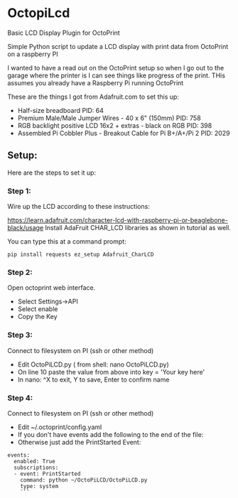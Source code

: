 # OctopiLcd
Basic LCD Display Plugin for OctoPrint

Simple Python script to update a LCD display with print data from OctoPrint on a raspberry PI

I wanted to have a read out on the OctoPrint setup so when I go out to the garage where the printer is I can see things like progress of the print. THis assumes you already have a Raspberry Pi running OctoPrint

These are the things I got from Adafruit.com to set this up:
  * Half-size breadboard PID: 64
  * Premium Male/Male Jumper Wires - 40 x 6" (150mm) PID: 758
  * RGB backlight positive LCD 16x2 + extras - black on RGB PID: 398
  * Assembled Pi Cobbler Plus - Breakout Cable for Pi B+/A+/Pi 2 PID: 2029

## Setup:
Here are the steps to set it up:

### Step 1:
  Wire up the LCD according to these instructions:
  
  https://learn.adafruit.com/character-lcd-with-raspberry-pi-or-beaglebone-black/usage
  Install AdaFruit CHAR_LCD libraries as shown in tutorial as well.
  
  You can type this at a command prompt:
  
  `pip install requests ez_setup Adafruit_CharLCD`
  
### Step 2:

Open octoprint web interface.  
  - Select Settings->API 
  - Select enable  
  - Copy the Key

### Step 3:
  Connect to filesystem on PI (ssh or other method)
  - Edit OctoPiLCD.py ( from shell: nano OctoPiLCD.py)
  - On line 10 paste the value from above into key = 'Your key here'
  - In nano: ^X to exit, Y to save, Enter to confirm name

### Step 4:
 Connect to filesystem on PI (ssh or other method)
  - Edit ~/.octoprint/config.yaml 
  - If you don't have events add the following to the end of the file:
  - Otherwise just add the PrintStarted Event:
  
  ```
  events:
    enabled: True   
    subscriptions:    
    - event: PrintStarted  
      command: python ~/OctoPiLCD/OctoPiLCD.py
      type: system
      ```

